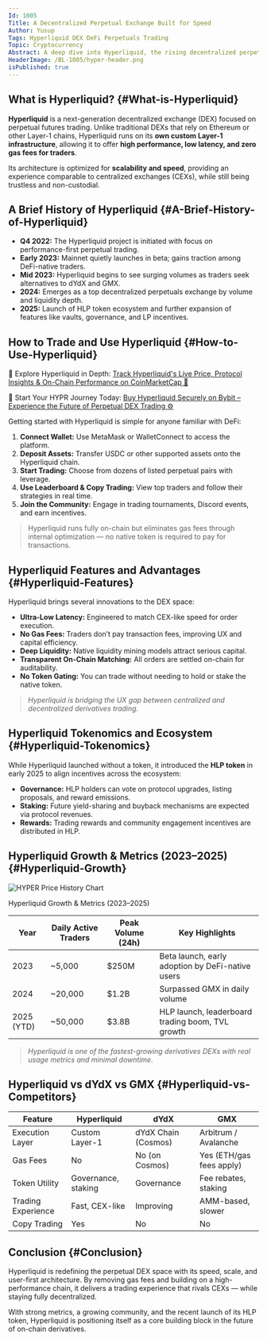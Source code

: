 ```yaml
---
Id: 1005  
Title: A Decentralized Perpetual Exchange Built for Speed  
Author: Yusup  
Tags: Hyperliquid DEX DeFi Perpetuals Trading  
Topic: Cryptocurrency  
Abstract: A deep dive into Hyperliquid, the rising decentralized perpetual exchange. Covers its architecture, how it compares with traditional DEXs, trading features, token economy, and adoption trends.  
HeaderImage: /BL-1005/hyper-header.png  
isPublished: true  
---
```


## What is Hyperliquid? {#What-is-Hyperliquid}

**Hyperliquid** is a next-generation decentralized exchange (DEX) focused on perpetual futures trading. Unlike traditional DEXs that rely on Ethereum or other Layer-1 chains, Hyperliquid runs on its **own custom Layer-1 infrastructure**, allowing it to offer **high performance, low latency, and zero gas fees for traders**.

Its architecture is optimized for **scalability and speed**, providing an experience comparable to centralized exchanges (CEXs), while still being trustless and non-custodial.

## A Brief History of Hyperliquid {#A-Brief-History-of-Hyperliquid}

- **Q4 2022:** The Hyperliquid project is initiated with focus on performance-first perpetual trading.  
- **Early 2023:** Mainnet quietly launches in beta; gains traction among DeFi-native traders.  
- **Mid 2023:** Hyperliquid begins to see surging volumes as traders seek alternatives to dYdX and GMX.  
- **2024:** Emerges as a top decentralized perpetuals exchange by volume and liquidity depth.  
- **2025:** Launch of HLP token ecosystem and further expansion of features like vaults, governance, and LP incentives.

## How to Trade and Use Hyperliquid {#How-to-Use-Hyperliquid}

🔎 Explore Hyperliquid in Depth:
<a href="https://coinmarketcap.com/currencies/hyperliquid/" target="_blank" rel="noopener noreferrer">Track Hyperliquid's Live Price, Protocol Insights & On-Chain Performance on CoinMarketCap 🌊</a>

💱 Start Your HYPR Journey Today:
<a href="https://www.bybit.com/invite?ref=344DDL2" target="_blank" rel="noopener noreferrer">Buy Hyperliquid Securely on Bybit – Experience the Future of Perpetual DEX Trading ⚙️</a>

Getting started with Hyperliquid is simple for anyone familiar with DeFi:

1. **Connect Wallet:** Use MetaMask or WalletConnect to access the platform.  
2. **Deposit Assets:** Transfer USDC or other supported assets onto the Hyperliquid chain.  
3. **Start Trading:** Choose from dozens of listed perpetual pairs with leverage.  
4. **Use Leaderboard & Copy Trading:** View top traders and follow their strategies in real time.  
5. **Join the Community:** Engage in trading tournaments, Discord events, and earn incentives.

> Hyperliquid runs fully on-chain but eliminates gas fees through internal optimization — no native token is required to pay for transactions.

## Hyperliquid Features and Advantages {#Hyperliquid-Features}

Hyperliquid brings several innovations to the DEX space:

- **Ultra-Low Latency:** Engineered to match CEX-like speed for order execution.  
- **No Gas Fees:** Traders don’t pay transaction fees, improving UX and capital efficiency.  
- **Deep Liquidity:** Native liquidity mining models attract serious capital.  
- **Transparent On-Chain Matching:** All orders are settled on-chain for auditability.  
- **No Token Gating:** You can trade without needing to hold or stake the native token.

> *Hyperliquid is bridging the UX gap between centralized and decentralized derivatives trading.*

## Hyperliquid Tokenomics and Ecosystem {#Hyperliquid-Tokenomics}

While Hyperliquid launched without a token, it introduced the **HLP token** in early 2025 to align incentives across the ecosystem:

- **Governance:** HLP holders can vote on protocol upgrades, listing proposals, and reward emissions.  
- **Staking:** Future yield-sharing and buyback mechanisms are expected via protocol revenues.  
- **Rewards:** Trading rewards and community engagement incentives are distributed in HLP.

## Hyperliquid Growth & Metrics (2023–2025) {#Hyperliquid-Growth}
![HYPER Price History Chart](/BL-1005/hyper-price.png)

Hyperliquid Growth & Metrics (2023–2025)
<table>
  <thead>
    <tr>
      <th>Year</th>
      <th>Daily Active Traders</th>
      <th>Peak Volume (24h)</th>
      <th>Key Highlights</th>
    </tr>
  </thead>
  <tbody>
    <tr>
      <td>2023</td>
      <td>~5,000</td>
      <td>$250M</td>
      <td>Beta launch, early adoption by DeFi-native users</td>
    </tr>
    <tr>
      <td>2024</td>
      <td>~20,000</td>
      <td>$1.2B</td>
      <td>Surpassed GMX in daily volume</td>
    </tr>
    <tr>
      <td>2025 (YTD)</td>
      <td>~50,000</td>
      <td>$3.8B</td>
      <td>HLP launch, leaderboard trading boom, TVL growth</td>
    </tr>
  </tbody>
</table>

> *Hyperliquid is one of the fastest-growing derivatives DEXs with real usage metrics and minimal downtime.*

## Hyperliquid vs dYdX vs GMX {#Hyperliquid-vs-Competitors}

<table>
  <thead>
    <tr>
      <th>Feature</th>
      <th>Hyperliquid</th>
      <th>dYdX</th>
      <th>GMX</th>
    </tr>
  </thead>
  <tbody>
    <tr>
      <td>Execution Layer</td>
      <td>Custom Layer-1</td>
      <td>dYdX Chain (Cosmos)</td>
      <td>Arbitrum / Avalanche</td>
    </tr>
    <tr>
      <td>Gas Fees</td>
      <td>No</td>
      <td>No (on Cosmos)</td>
      <td>Yes (ETH/gas fees apply)</td>
    </tr>
    <tr>
      <td>Token Utility</td>
      <td>Governance, staking</td>
      <td>Governance</td>
      <td>Fee rebates, staking</td>
    </tr>
    <tr>
      <td>Trading Experience</td>
      <td>Fast, CEX-like</td>
      <td>Improving</td>
      <td>AMM-based, slower</td>
    </tr>
    <tr>
      <td>Copy Trading</td>
      <td>Yes</td>
      <td>No</td>
      <td>No</td>
    </tr>
  </tbody>
</table>

## Conclusion {#Conclusion}

Hyperliquid is redefining the perpetual DEX space with its speed, scale, and user-first architecture. By removing gas fees and building on a high-performance chain, it delivers a trading experience that rivals CEXs — while staying fully decentralized.

With strong metrics, a growing community, and the recent launch of its HLP token, Hyperliquid is positioning itself as a core building block in the future of on-chain derivatives.
